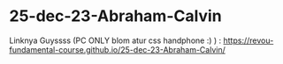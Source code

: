 ﻿# 25-dec-23-Abraham-Calvin
Linknya Guyssss (PC ONLY blom atur css handphone :) ) : https://revou-fundamental-course.github.io/25-dec-23-Abraham-Calvin/

